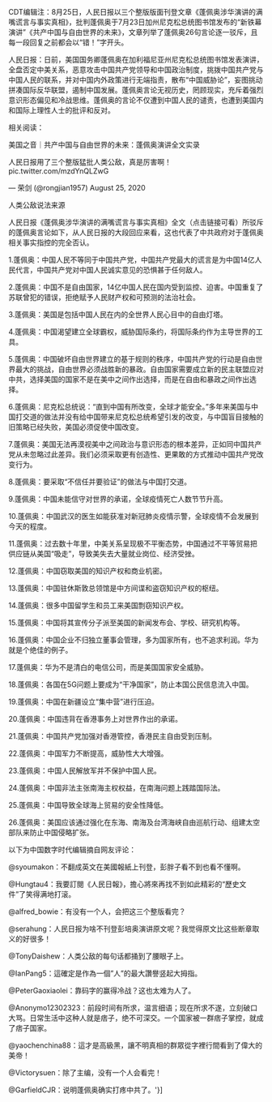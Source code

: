 CDT编辑注：8月25日，人民日报以三个整版版面刊登文章《蓬佩奥涉华演讲的满嘴谎言与事实真相》，批判蓬佩奥于7月23日加州尼克松总统图书馆发布的“新铁幕演讲”《共产中国与自由世界的未来》，文章列举了蓬佩奥26句言论逐一驳斥，且每一段回复之前都会以“错！”字开头。

人民日报：日前，美国国务卿蓬佩奥在加利福尼亚州尼克松总统图书馆发表演讲，全盘否定中美关系，恶意攻击中国共产党领导和中国政治制度，挑拨中国共产党与中国人民的联系，并对中国内外政策进行无端指责，散布“中国威胁论”，妄图挑动拼凑国际反华联盟，遏制中国发展。蓬佩奥言论无视历史，罔顾现实，充斥着强烈意识形态偏见和冷战思维。蓬佩奥的言论不仅遭到中国人民的谴责，也遭到美国内和国际上理性人士的批评和反对。

相关阅读：

美国之音｜共产中国与自由世界的未来：蓬佩奥演讲全文实录 

人民日报用了三个整版猛批人类公敌，真是厉害啊！ pic.twitter.com/mzdYnQLZwG

&mdash; 荣剑 (@rongjian1957) August 25, 2020 

  

人类公敌说法来源

人民日报《蓬佩奥涉华演讲的满嘴谎言与事实真相》全文（点击链接可看）所驳斥的蓬佩奥言论如下，从人民日报的大段回应来看，这也代表了中共政府对于蓬佩奥相关事实指控的完全否认。

1.蓬佩奥：中国人民不等同于中国共产党，中国共产党最大的谎言是为中国14亿人民代言，中国共产党对中国人民诚实意见的恐惧甚于任何敌人。

2.蓬佩奥：中国不是自由国家，14亿中国人民在国内受到监控、迫害。中国重复了苏联曾犯的错误，拒绝赋予人民财产权和可预测的法治社会。

3.蓬佩奥：美国是包括中国人民在内的全世界人民心目中的自由灯塔。

4.蓬佩奥：中国渴望建立全球霸权，威胁国际条约，将国际条约作为主导世界的工具。

5.蓬佩奥：中国破坏自由世界建立的基于规则的秩序，中国共产党的行动是自由世界最大的挑战，自由世界必须战胜新的暴政。自由国家需要成立新的民主联盟应对中共，选择美国的国家不是在美中之间作出选择，而是在自由和暴政之间作出选择。

6.蓬佩奥：尼克松总统说：“直到中国有所改变，全球才能安全。”多年来美国与中国打交道的做法并没有给中国带来尼克松总统希望引发的改变，与中国盲目接触的旧策略已经失败，美国必须促使中国改变。

7.蓬佩奥：美国无法再漠视美中之间政治与意识形态的根本差异，正如同中国共产党从未忽略过此差异。我们必须采取更有创造性、更果敢的方式推动中国共产党改变行为。

8.蓬佩奥：要采取“不信任并要验证”的做法与中国打交道。

9.蓬佩奥：中国未能信守对世界的承诺，全球疫情死亡人数节节升高。

10.蓬佩奥：中国武汉的医生如能获准对新冠肺炎疫情示警，全球疫情不会发展到今天的程度。

11.蓬佩奥：过去数十年里，中美关系呈现极不平衡态势，中国通过不平等贸易把供应链从美国“吸走”，导致美失去大量就业岗位、经济受挫。

12.蓬佩奥：中国窃取美国的知识产权和商业机密。

13.蓬佩奥：中国驻休斯敦总领馆是中方间谍和盗窃知识产权的枢纽。

14.蓬佩奥：很多中国留学生和员工来美国剽窃知识产权。

15.蓬佩奥：中国将其宣传分子派至美国的新闻发布会、学校、研究机构等。

16.蓬佩奥：中国企业不归独立董事会管理，多为国家所有，也不追求利润。华为就是个绝佳的例子。

17.蓬佩奥：华为不是清白的电信公司，而是美国国家安全威胁。

18.蓬佩奥：各国在5G问题上要成为“干净国家”，防止本国公民信息流入中国。

19.蓬佩奥：中国在新疆设立“集中营”进行压迫。

20.蓬佩奥：中国违背在香港事务上对世界作出的承诺。

21.蓬佩奥：中国共产党加强对香港管控，香港民主自由受到压制。

22.蓬佩奥：中国军力不断提高，威胁性大大增强。

23.蓬佩奥：中国人民解放军并不保护中国人民。

24.蓬佩奥：中国非法主张南海主权权益，在南海问题上践踏国际法。

25.蓬佩奥：中国导致全球海上贸易的安全性降低。

26.蓬佩奥：美国应该通过强化在东海、南海及台湾海峡自由巡航行动、组建太空部队来防止中国侵略扩张。

以下为中国数字时代编辑摘自网友评论：

@syoumakon：不翻成英文在美國報紙上刊登，彭胖子看不到也看不懂啊。

@Hungtau4：我要訂閱《人民日報》，擔心將來再找不到如此精彩的“歷史文件”了笑得满地打滚。

@alfred_bowie：有没有一个人，会把这三个整版看完？

@serahung：人民日报为啥不刊登彭培奥演讲原文呢？我觉得原文比这些断章取义的好很多！

@TonyDaishew：人类公敌的每句话都捅到了腰眼子上。

@IanPang5：這確定是作為一個&#8221;人&#8221;的最大讚譽竖起大拇指。

@PeterGaoxiaolei：靠码字的赢得冷战？这也太难为人了。

@Anonymo12302323：前段时间有所求，温言细语；现在所求不遂，立刻破口大骂。日常生活中这种人就是痞子，绝不可深交。一个国家被一群痞子掌控，就成了痞子国家。

@yaochenchina88：這才是高級黑，讓不明真相的群眾從字裡行間看到了偉大的美帝！

@Victorysuen：除了主编，没有一个人会看完！

@GarfieldCJR：说明蓬佩奥确实打疼中共了。'}]